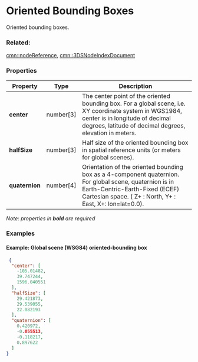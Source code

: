 # Oriented Bounding Boxes

Oriented bounding boxes.

### Related:

[cmn::nodeReference](nodeReference.cmn.md), [cmn::3DSNodeIndexDocument](3DSNodeIndexDocument.cmn.md)
### Properties

| Property | Type | Description |
| --- | --- | --- |
| **center** | number[3] | The center point of the oriented bounding box. For a global scene, i.e. XY coordinate system in WGS1984, center is in longitude of decimal degrees, latitude of decimal degrees, elevation in meters. |
| **halfSize** | number[3] | Half size of the oriented bounding box in spatial reference units (or meters for global scenes). |
| **quaternion** | number[4] | Orientation of the oriented bounding box as a 4-component quaternion. For global scene, quaternion is in Earth-Centric-Earth-Fixed (ECEF) Cartesian space. ( Z+ : North, Y+ : East, X+: lon=lat=0.0). |

*Note: properties in **bold** are required*

### Examples 

#### Example: Global scene (WSG84) oriented-bounding box 

```json
 {
  "center": [
    -105.01482,
    39.747244,
    1596.040551
  ],
  "halfSize": [
    29.421873,
    29.539055,
    22.082193
  ],
  "quaternion": [
    0.420972,
    -0.055513,
    -0.118217,
    0.897622
  ]
} 
```

